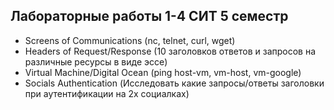 ## Лабораторные работы 1-4 СИТ 5 семестр
* Screens of Communications (nc, telnet, curl, wget)
* Headers of Request/Response (10 заголовков ответов и запросов на различные ресурсы в виде эссе)
* Virtual Machine/Digital Ocean (ping host-vm, vm-host, vm-google)
* Socials Authentication (Исследовать какие запросы/ответы заголовки при аутентификации на 2х социалках)


